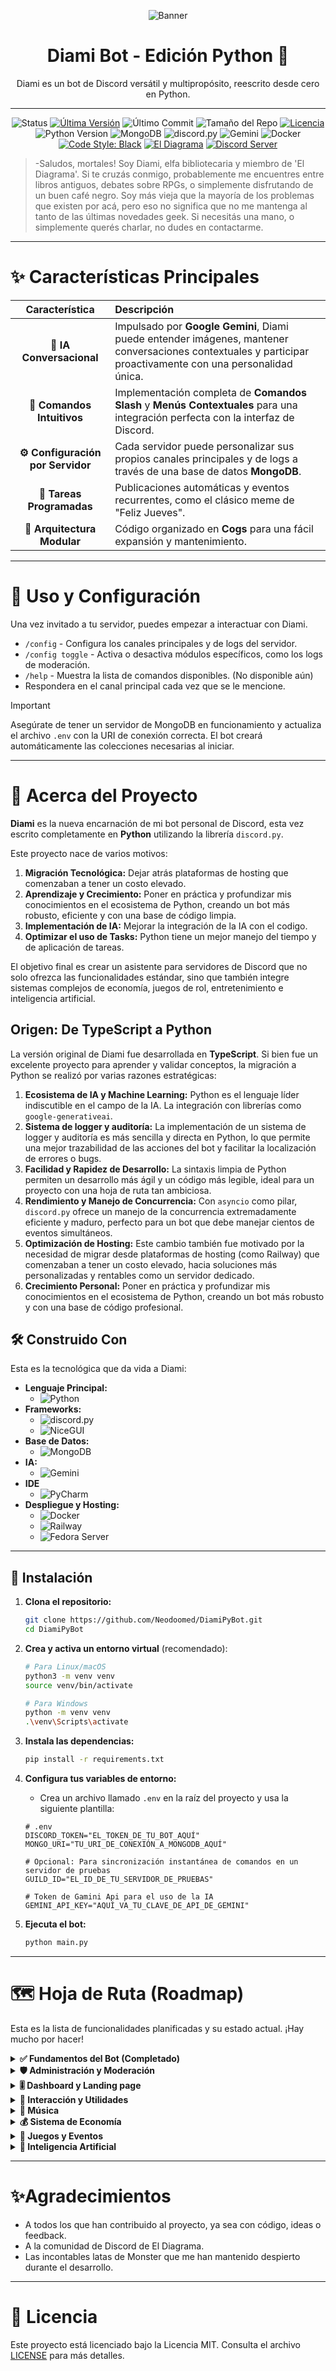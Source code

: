 <div align="center">

![Banner](docs/assets/diami_banner2.png)
# Diami Bot - Edición Python 🐍


Diami es un bot de Discord versátil y multipropósito, reescrito desde cero en Python.

---

</div>

<!-- Badges -->

<div align="center">

![Status](https://img.shields.io/badge/Status-En%20Desarrollo-blue)
[![Última Versión](https://img.shields.io/github/v/release/Xardax88/DiamiPyBot?include_prereleases&label=version&color=blue)](https://github.com/Xardax88/DiamiPyBot/releases)
![Último Commit](https://img.shields.io/github/last-commit/Xardax88/DiamiPyBot)
![Tamaño del Repo](https://img.shields.io/github/repo-size/Xardax88/DiamiPyBot)
[![Licencia](https://img.shields.io/github/license/Xardax88/DiamiPyBot)](LICENSE)
![Python Version](https://img.shields.io/badge/Python-3.10%2B-blue?logo=python&logoColor=white)
![MongoDB](https://img.shields.io/badge/MongoDB-4.4%2B-green?logo=mongodb&logoColor=white)
![discord.py](https://img.shields.io/badge/discord.py-v2.3.2-blue?logo=discord&logoColor=white)
![Gemini](https://img.shields.io/badge/Google%20Gemini-8E77F0?style=flat&logo=google-gemini&logoColor=white)
![Docker](https://img.shields.io/badge/Docker-2496ED?style=flat&logo=docker&logoColor=white)
[![Code Style: Black](https://img.shields.io/badge/Code%20Style-Black-000000.svg)](https://github.com/psf/black)
[![El Diagrama](https://img.shields.io/badge/El%20Diagrama-orange?style=flat)](https://discord.com/invite/3x8uMdpeHR)
[![Discord Server](https://img.shields.io/discord/774727090188320808?color=5865F2&logo=discord&logoColor=white)](https://discord.com/invite/3x8uMdpeHR)

</div>

> -Saludos, mortales! Soy Diami, elfa bibliotecaria y miembro de 'El Diagrama'. Si te cruzás conmigo, probablemente 
> me encuentres entre libros antiguos, debates sobre RPGs, o simplemente disfrutando de un buen café negro.
> Soy más vieja que la mayoría de los problemas que existen por acá, pero eso no significa que no me mantenga al tanto 
> de las últimas novedades geek. Si necesitás una mano, o simplemente querés charlar, no dudes en contactarme.

---
# ✨ Características Principales

| Característica | Descripción |
| :---: | :--- |
| **🧠 IA Conversacional** | Impulsado por **Google Gemini**, Diami puede entender imágenes, mantener conversaciones contextuales y participar proactivamente con una personalidad única. |
| **🤖 Comandos Intuitivos** | Implementación completa de **Comandos Slash** y **Menús Contextuales** para una integración perfecta con la interfaz de Discord. |
| **⚙️ Configuración por Servidor** | Cada servidor puede personalizar sus propios canales principales y de logs a través de una base de datos **MongoDB**. |
| **📅 Tareas Programadas** | Publicaciones automáticas y eventos recurrentes, como el clásico meme de "Feliz Jueves". |
| **🧩 Arquitectura Modular** | Código organizado en **Cogs** para una fácil expansión y mantenimiento. |

---
# 🚀 Uso y Configuración

Una vez invitado a tu servidor, puedes empezar a interactuar con Diami.

* `/config` - Configura los canales principales y de logs del servidor.
* `/config toggle` - Activa o desactiva módulos específicos, como los logs de moderación.
* `/help` - Muestra la lista de comandos disponibles. (No disponible aún)
* Respondera en el canal principal cada vez que se le mencione.

> [!IMPORTANT]  
> Asegúrate de tener un servidor de MongoDB en funcionamiento y actualiza el archivo `.env` con la URI de conexión correcta. 
> El bot creará automáticamente las colecciones necesarias al iniciar.
---
# 📖 Acerca del Proyecto

**Diami** es la nueva encarnación de mi bot personal de Discord, esta vez escrito completamente en **Python** utilizando la librería `discord.py`.

Este proyecto nace de varios motivos:
1.  **Migración Tecnológica:** Dejar atrás plataformas de hosting que comenzaban a tener un costo elevado.
2.  **Aprendizaje y Crecimiento:** Poner en práctica y profundizar mis conocimientos en el ecosistema de Python, creando un bot más robusto, eficiente y con una base de código limpia.
3.  **Implementación de IA:** Mejorar la integración de la IA con el codigo.
4.  **Optimizar el uso de Tasks:** Python tiene un mejor manejo del tiempo y de aplicación de tareas.

El objetivo final es crear un asistente para servidores de Discord que no solo ofrezca las funcionalidades estándar, sino que también integre sistemas complejos de economía, juegos de rol, entretenimiento e inteligencia artificial.

## Origen: De TypeScript a Python

La versión original de Diami fue desarrollada en **TypeScript**. Si bien fue un excelente proyecto para aprender y validar conceptos, la migración a Python se realizó por varias razones estratégicas:

1.  **Ecosistema de IA y Machine Learning:** Python es el lenguaje líder indiscutible en el campo de la IA. La integración con librerías como `google-generativeai`.
2.  **Sistema de logger y auditoría:** La implementación de un sistema de logger y auditoría es más sencilla y directa en Python, lo que permite una mejor trazabilidad de las acciones del bot y facilitar la localización de errores o bugs.
3.  **Facilidad y Rapidez de Desarrollo:** La sintaxis limpia de Python permiten un desarrollo más ágil y un código más legible, ideal para un proyecto con una hoja de ruta tan ambiciosa.
4.  **Rendimiento y Manejo de Concurrencia:** Con `asyncio` como pilar, `discord.py` ofrece un manejo de la concurrencia extremadamente eficiente y maduro, perfecto para un bot que debe manejar cientos de eventos simultáneos.
5.  **Optimización de Hosting:** Este cambio también fue motivado por la necesidad de migrar desde plataformas de hosting (como Railway) que comenzaban a tener un costo elevado, hacia soluciones más personalizadas y rentables como un servidor dedicado.
6.  **Crecimiento Personal:** Poner en práctica y profundizar mis conocimientos en el ecosistema de Python, creando un bot más robusto y con una base de código profesional.

## 🛠️ Construido Con

Esta es la tecnológica que da vida a Diami:

*   **Lenguaje Principal:**
    * ![Python](https://img.shields.io/badge/Python-3776AB?style=for-the-badge&logo=python&logoColor=white)
*   **Frameworks:**
    * ![discord.py](https://img.shields.io/badge/discord.py-5865F2?style=for-the-badge&logo=discord&logoColor=white)
    * ![NiceGUI](https://img.shields.io/badge/NiceGUI-000000?style=for-the-badge&logo=nicegui&logoColor=white)
*   **Base de Datos:**
    * ![MongoDB](https://img.shields.io/badge/MongoDB-47A248?style=for-the-badge&logo=mongodb&logoColor=white) 
*   **IA:**
    * ![Gemini](https://img.shields.io/badge/Google%20Gemini-8E77F0?style=for-the-badge&logo=google-gemini&logoColor=white)
*   **IDE**
    * ![PyCharm](https://img.shields.io/badge/pycharm-143?style=for-the-badge&logo=pycharm&logoColor=black&color=black&labelColor=green)
*   **Despliegue y Hosting:**
    * ![Docker](https://img.shields.io/badge/Docker-2496ED?style=for-the-badge&logo=docker&logoColor=white)
    * ![Railway](https://img.shields.io/badge/Railway-131415?style=for-the-badge&logo=railway&logoColor=white)
    * ![Fedora Server](https://img.shields.io/badge/Fedora%20Server-51A2DA?style=for-the-badge&logo=fedora&logoColor=white)

---
## 💾 Instalación

1.  **Clona el repositorio:**
    ```sh
    git clone https://github.com/Neodoomed/DiamiPyBot.git
    cd DiamiPyBot
    ```

2.  **Crea y activa un entorno virtual** (recomendado):
    ```sh
    # Para Linux/macOS
    python3 -m venv venv
    source venv/bin/activate
    
    # Para Windows
    python -m venv venv
    .\venv\Scripts\activate
    ```

3.  **Instala las dependencias:**
    ```sh
    pip install -r requirements.txt
    ```

4.  **Configura tus variables de entorno:**
    *   Crea un archivo llamado `.env` en la raíz del proyecto y usa la siguiente plantilla:
    ```env
    # .env
    DISCORD_TOKEN="EL_TOKEN_DE_TU_BOT_AQUÍ"
    MONGO_URI="TU_URI_DE_CONEXIÓN_A_MONGODB_AQUÍ"
    
    # Opcional: Para sincronización instantánea de comandos en un servidor de pruebas
    GUILD_ID="EL_ID_DE_TU_SERVIDOR_DE_PRUEBAS"

    # Token de Gamini Api para el uso de la IA
    GEMINI_API_KEY="AQUÍ_VA_TU_CLAVE_DE_API_DE_GEMINI"
    ```

5.  **Ejecuta el bot:**
    ```sh
    python main.py
    ```

---
# 🗺️ Hoja de Ruta (Roadmap)

Esta es la lista de funcionalidades planificadas y su estado actual. ¡Hay mucho por hacer!
    
<details>
<summary><strong>✅ Fundamentos del Bot (Completado)</strong></summary>

- [x] Comandos Slash.
- [x] Logger para depuración.
- [x] Configuración por servidor (con MongoDB).
- [x] Historial de auditoría.
- [x] Tareas programadas (`tasks`).
- [x] Menús contextuales.
- [x] Funciones activables/desactivables.
</details>

<details>
<summary><strong>🛡️ Administración y Moderación</strong></summary>

- [ ] Anti-Spam.
- [ ] Anti-Flood.
- [ ] Anti-Raid.
- [ ] Comandos de moderación (`/mute`, `/unmute`, `/kick`, `/ban`).
  - [ ] Aplicable también mediante menú contextual.
</details>

<details>
<summary><strong>🎚️ Dashboard y Landing page</strong></summary>

- [x] Página de inicio (landing page) para el bot.
- [ ] Dashboard web para configuración del bot.
- [x] Integración con OAuth2 para autenticación de usuarios.
- [ ] Configuración de módulos y comandos desde el dashboard.
- [ ] Visualización de estadísticas del bot y del servidor.
- [ ] Personalización de la apariencia del bot.

</details>

<details>
<summary><strong>💬 Interacción y Utilidades</strong></summary>

- [ ] Mensajes de bienvenida y despedida personalizables.
- [x] Comandos de ayuda (`/help`).
- [ ] Comandos de información (`/serverinfo`, `/userinfo`).
- [ ] Sistema de tarjeta de usuario (`/profile`).
- [ ] Comandos de búsqueda (`/search`).
- [ ] Dashboard web para configuración.
- [ ] Avatar animado (cambia según eventos o el día).
</details>

<details>
<summary><strong>🎵 Música</strong></summary>

- [ ] Reproducción desde YouTube, Spotify, etc.
- [ ] Cola de reproducción y control de volumen.
</details>

<details>
<summary><strong>💰 Sistema de Economía</strong></summary>

- [ ] **Fundamentos:** `/balance`, `/extract`, `/deposit`, `/daily`, `/pay`.
- [ ] **Sistema de Empleos:** Trabajos con cooldown y diferentes pagos.
- [ ] **Tienda y Objetos:** Compra de insignias (badges) y objetos.
- [ ] **Inventario:** Comando `/inventory`.
</details>

<details>
<summary><strong>🎲 Juegos y Eventos</strong></summary>

- [ ] **Sistema de Rol (RPG):**
  - [ ] Comando de dados (`/roll 1d20+5`).
  - [ ] Hojas de personaje simplificadas.
- [ ] **Juegos:**
  - [ ] Gachapón (colección de personajes/objetos).
  - [ ] Combate de héroes automático (Auto-battler).
  - [ ] Tower Defense (Concepto en desarrollo).
  - [ ] Lectura de cartas del Tarot.
  - [ ] Mascota virtual para el servidor.
- [ ] Eventos globales periódicos.
</details>

<details>
<summary><strong>🧠 Inteligencia Artificial</strong></summary>

- [x] Implementación de IA conversacional.
- [x] Comportamiento proactivo, uniéndose a conversaciones.
- [x] Soporte para imágenes y contexto visual.
- [x] Respuestas personalizadas según contexto.
- [ ] Generación de imágenes con IA.
- [ ] Integración de IA para juegos y eventos.
- [ ] Integración de IA para moderación de contenido.
- [ ] Implementación de IA para usar comandos de forma natural.
- [ ] Efemérides con IA (mediante `task` y/o comando).
</details>

---
# ✨Agradecimientos

* A todos los que han contribuido al proyecto, ya sea con código, ideas o feedback.
* A la comunidad de Discord de El Diagrama.
* Las incontables latas de Monster que me han mantenido despierto durante el desarrollo.

---
# 📜 Licencia
Este proyecto está licenciado bajo la Licencia MIT. Consulta el archivo [LICENSE](LICENSE) para más detalles.
